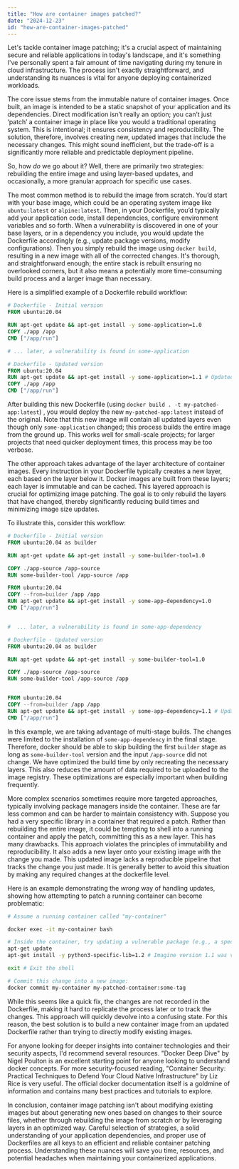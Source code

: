 ```yaml
---
title: "How are container images patched?"
date: "2024-12-23"
id: "how-are-container-images-patched"
---
```


Let's tackle container image patching; it's a crucial aspect of maintaining secure and reliable applications in today's landscape, and it's something I've personally spent a fair amount of time navigating during my tenure in cloud infrastructure. The process isn't exactly straightforward, and understanding its nuances is vital for anyone deploying containerized workloads.

The core issue stems from the immutable nature of container images. Once built, an image is intended to be a static snapshot of your application and its dependencies. Direct modification isn’t really an option; you can’t just ‘patch’ a container image in place like you would a traditional operating system. This is intentional; it ensures consistency and reproducibility. The solution, therefore, involves creating new, updated images that include the necessary changes. This might sound inefficient, but the trade-off is a significantly more reliable and predictable deployment pipeline.

So, how *do* we go about it? Well, there are primarily two strategies: rebuilding the entire image and using layer-based updates, and occasionally, a more granular approach for specific use cases.

The most common method is to rebuild the image from scratch. You’d start with your base image, which could be an operating system image like `ubuntu:latest` or `alpine:latest`. Then, in your Dockerfile, you’d typically add your application code, install dependencies, configure environment variables and so forth. When a vulnerability is discovered in one of your base layers, or in a dependency you include, you would update the Dockerfile accordingly (e.g., update package versions, modify configurations). Then you simply rebuild the image using `docker build`, resulting in a new image with all of the corrected changes. It's thorough, and straightforward enough; the entire stack is rebuilt ensuring no overlooked corners, but it also means a potentially more time-consuming build process and a larger image than necessary.

Here is a simplified example of a Dockerfile rebuild workflow:

```dockerfile
# Dockerfile - Initial version
FROM ubuntu:20.04

RUN apt-get update && apt-get install -y some-application=1.0
COPY ./app /app
CMD ["/app/run"]

# ... later, a vulnerability is found in some-application

# Dockerfile - Updated version
FROM ubuntu:20.04
RUN apt-get update && apt-get install -y some-application=1.1 # Updated to a patched version.
COPY ./app /app
CMD ["/app/run"]
```

After building this new Dockerfile (using `docker build . -t my-patched-app:latest`) , you would deploy the new `my-patched-app:latest` instead of the original. Note that this new image will contain all updated layers even though only `some-application` changed; this process builds the entire image from the ground up. This works well for small-scale projects; for larger projects that need quicker deployment times, this process may be too verbose.

The other approach takes advantage of the layer architecture of container images. Every instruction in your Dockerfile typically creates a new layer, each based on the layer below it. Docker images are built from these layers; each layer is immutable and can be cached. This layered approach is crucial for optimizing image patching. The goal is to only rebuild the layers that have changed, thereby significantly reducing build times and minimizing image size updates.

To illustrate this, consider this workflow:

```dockerfile
# Dockerfile - Initial version
FROM ubuntu:20.04 as builder

RUN apt-get update && apt-get install -y some-builder-tool=1.0

COPY ./app-source /app-source
RUN some-builder-tool /app-source /app

FROM ubuntu:20.04
COPY --from=builder /app /app
RUN apt-get update && apt-get install -y some-app-dependency=1.0
CMD ["/app/run"]


#  ... later, a vulnerability is found in some-app-dependency

# Dockerfile - Updated version
FROM ubuntu:20.04 as builder

RUN apt-get update && apt-get install -y some-builder-tool=1.0

COPY ./app-source /app-source
RUN some-builder-tool /app-source /app


FROM ubuntu:20.04
COPY --from=builder /app /app
RUN apt-get update && apt-get install -y some-app-dependency=1.1 # Updated dependency.
CMD ["/app/run"]
```

In this example, we are taking advantage of multi-stage builds. The changes were limited to the installation of `some-app-dependency` in the final stage. Therefore, docker should be able to skip building the first `builder` stage as long as `some-builder-tool` version and the input `/app-source` did not change. We have optimized the build time by only recreating the necessary layers. This also reduces the amount of data required to be uploaded to the image registry. These optimizations are especially important when building frequently.

More complex scenarios sometimes require more targeted approaches, typically involving package managers inside the container. These are far less common and can be harder to maintain consistency with. Suppose you had a very specific library in a container that required a patch. Rather than rebuilding the entire image, it could be tempting to shell into a running container and apply the patch, committing this as a new layer. This has many drawbacks. This approach violates the principles of immutability and reproducibility. It also adds a new layer onto your existing image with the change you made. This updated image lacks a reproducible pipeline that tracks the change you just made. It is generally better to avoid this situation by making any required changes at the dockerfile level.

Here is an example demonstrating the *wrong* way of handling updates, showing how attempting to patch a running container can become problematic:

```bash
# Assume a running container called "my-container"

docker exec -it my-container bash

# Inside the container, try updating a vulnerable package (e.g., a specific python library)
apt-get update
apt-get install -y python3-specific-lib=1.2 # Imagine version 1.1 was vulnerable.

exit # Exit the shell

# Commit this change into a new image:
docker commit my-container my-patched-container:some-tag

```

While this seems like a quick fix, the changes are not recorded in the Dockerfile, making it hard to replicate the process later or to track the changes. This approach will quickly devolve into a confusing state. For this reason, the best solution is to build a new container image from an updated Dockerfile rather than trying to directly modify existing images.

For anyone looking for deeper insights into container technologies and their security aspects, I'd recommend several resources. "Docker Deep Dive" by Nigel Poulton is an excellent starting point for anyone looking to understand docker concepts. For more security-focused reading, "Container Security: Practical Techniques to Defend Your Cloud Native Infrastructure" by Liz Rice is very useful. The official docker documentation itself is a goldmine of information and contains many best practices and tutorials to explore.

In conclusion, container image patching isn't about modifying existing images but about generating new ones based on changes to their source files, whether through rebuilding the image from scratch or by leveraging layers in an optimized way. Careful selection of strategies, a solid understanding of your application dependencies, and proper use of Dockerfiles are all keys to an efficient and reliable container patching process. Understanding these nuances will save you time, resources, and potential headaches when maintaining your containerized applications.
